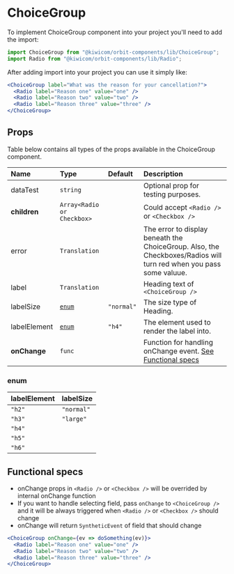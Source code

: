 # ChoiceGroup
To implement ChoiceGroup component into your project you'll need to add the import:
```jsx
import ChoiceGroup from "@kiwicom/orbit-components/lib/ChoiceGroup";
import Radio from "@kiwicom/orbit-components/lib/Radio";
```
After adding import into your project you can use it simply like:
```jsx
<ChoiceGroup label="What was the reason for your cancellation?">
  <Radio label="Reason one" value="one" />
  <Radio label="Reason two" value="two" />
  <Radio label="Reason three" value="three" />
</ChoiceGroup>
```
## Props
Table below contains all types of the props available in the ChoiceGroup component.

| Name                | Type                       | Default     | Description                      |
| :------------------ | :------------------------- | :---------- | :------------------------------- |
| dataTest            | `string`                   |             | Optional prop for testing purposes.
| **children**        | `Array<Radio or Checkbox>` |             | Could accept `<Radio />` or `<Checkbox />`
| error               | `Translation`              |             | The error to display beneath the ChoiceGroup. Also, the Checkboxes/Radios will turn red when you pass some valuue.
| label               | `Translation`              |             | Heading text of `<ChoiceGroup />`
| labelSize           | [`enum`](#enum)            | `"normal"`  | The size type of Heading.
| labelElement        | [`enum`](#enum)            | `"h4"`      | The element used to render the label into.
| **onChange**        | `func`                     |             | Function for handling onChange event. [See Functional specs](#functional-specs)
  
### enum
| labelElement  | labelSize   |
| :------------ | :---------- |
| `"h2"`        | `"normal"`  |
| `"h3"`        | `"large"`   |
| `"h4"`        |
| `"h5"`        |
| `"h6"`        |

## Functional specs
* onChange props in `<Radio />` or `<Checkbox />` will be overrided by internal onChange function
* If you want to handle selecting field, pass `onChange` to `<ChoiceGroup />` and it will be always triggered when `<Radio />` or `<Checkbox />` should change
* onChange will return `SyntheticEvent` of field that should change
```jsx
<ChoiceGroup onChange={ev => doSomething(ev)}>
  <Radio label="Reason one" value="one" />
  <Radio label="Reason two" value="two" />
  <Radio label="Reason three" value="three" />
</ChoiceGroup>
```
